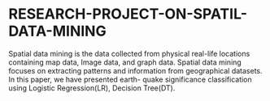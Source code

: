 # RESEARCH-PROJECT-ON-SPATIL-DATA-MINING
Spatial data mining is the data collected from physical real-life locations containing map data, Image data, and graph data. Spatial data mining focuses on extracting patterns and information  from geographical datasets. In this paper, we have presented earth- quake significance classification using Logistic Regression(LR), Decision Tree(DT).
